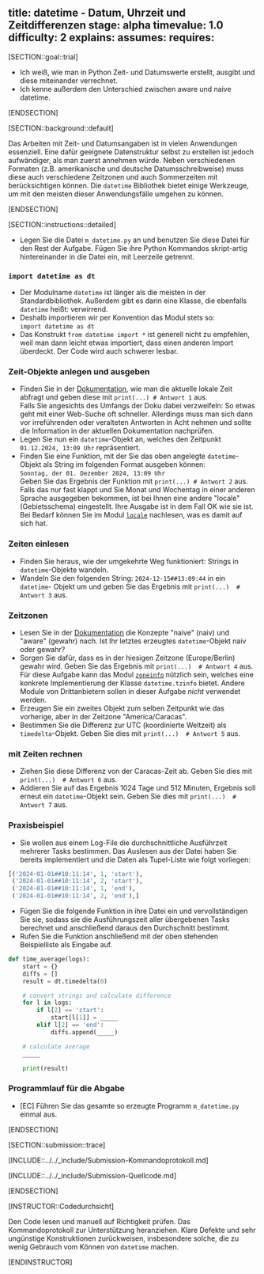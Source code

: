 title: datetime - Datum, Uhrzeit und Zeitdifferenzen
stage: alpha
timevalue: 1.0
difficulty: 2
explains:
assumes:
requires:
---
[SECTION::goal::trial]

- Ich weiß, wie man in Python Zeit- und Datumswerte erstellt, ausgibt und diese miteinander verrechnet.
- Ich kenne außerdem den Unterschied zwischen aware und naive datetime.

[ENDSECTION]

[SECTION::background::default]

Das Arbeiten mit Zeit- und Datumsangaben ist in vielen Anwendungen essenziell. Eine dafür geeignete Datenstruktur
selbst zu erstellen ist jedoch aufwändiger, als man zuerst annehmen würde. Neben verschiedenen Formaten (z.B.
amerikanische und deutsche Datumsschreibweise) muss diese auch verschiedene Zeitzonen und auch Sommerzeiten mit 
berücksichtigen können. Die `datetime` Bibliothek bietet einige Werkzeuge, um mit den meisten dieser Anwendungsfälle
umgehen zu können. 

[ENDSECTION]

[SECTION::instructions::detailed]

- Legen Sie die Datei `m_datetime.py` an und benutzen Sie diese Datei für den Rest der Aufgabe. Fügen Sie ihre Python
  Kommandos skript-artig hintereinander in die Datei ein, mit Leerzeile getrennt.

### `import datetime as dt`

- Der Modulname `datetime` ist länger als die meisten in der Standardbibliothek.
  Außerdem gibt es darin eine Klasse, die ebenfalls `datetime` heißt: verwirrend.
- Deshalb importieren wir per Konvention das Modul stets so:  
  `import datetime as dt`
- Das Konstrukt `from datetime import *` ist generell nicht zu empfehlen,
  weil man dann leicht etwas importiert, dass einen anderen Import überdeckt.
  Der Code wird auch schwerer lesbar.

### Zeit-Objekte anlegen und ausgeben

- Finden Sie in der [Dokumentation](https://docs.python.org/3/library/datetime.html), wie man die aktuelle lokale Zeit
  abfragt und geben diese mit `print(...) # Antwort 1` aus.  
  Falls Sie angesichts des Umfangs der Doku dabei verzweifeln:
  So etwas geht mit einer Web-Suche oft schneller. Allerdings muss man sich dann vor irreführenden oder veralteten
  Antworten in Acht nehmen und sollte die Information in der aktuellen Dokumentation nachprüfen.
- Legen Sie nun ein `datetime`-Objekt an, welches den Zeitpunkt `01.12.2024, 13:09 Uhr` repräsentiert.
- Finden Sie eine Funktion, mit der Sie das oben angelegte `datetime`-Objekt als String im folgenden Format ausgeben
  können:  
  `Sonntag, der 01. Dezember 2024, 13:09 Uhr`  
  Geben Sie das Ergebnis der Funktion mit `print(...) # Antwort 2` aus.  
  Falls das nur fast klappt und Sie Monat und Wochentag in einer anderen Sprache ausgegeben bekommen, ist bei Ihnen eine
  andere "locale" (Gebietsschema) eingestellt. Ihre Ausgabe ist in dem Fall OK wie sie ist. Bei Bedarf können Sie im
  Modul [`locale`](https://docs.python.org/3/library/locale.html) nachlesen, was es damit auf sich hat.

### Zeiten einlesen

- Finden Sie heraus, wie der umgekehrte Weg funktioniert: Strings in `datetime`-Objekte wandeln.
- Wandeln Sie den folgenden String: `2024-12-15##13:09:44` in ein `datetime`- Objekt um und geben Sie das Ergebnis mit
  `print(...)  # Antwort 3` aus.

### Zeitzonen

- Lesen Sie in der [Dokumentation](https://docs.python.org/3/library/datetime.html) die Konzepte "naive" (naiv) und
  "aware" (gewahr) nach. Ist Ihr letztes erzeugtes `datetime`-Objekt naiv oder gewahr?
- Sorgen Sie dafür, dass es in der hiesigen Zeitzone (Europe/Berlin) gewahr wird. Geben Sie das Ergebnis mit
  `print(...)  # Antwort 4` aus.  
  Für diese Aufgabe kann das Modul [`zoneinfo`](https://docs.python.org/3/library/zoneinfo.html#module-zoneinfo)
  nützlich sein, welches eine konkrete Implementierung der Klasse `datetime.tzinfo` bietet. Andere Module von
  Drittanbietern sollen in dieser Aufgabe *nicht* verwendet werden.
- Erzeugen Sie ein zweites Objekt zum selben Zeitpunkt wie das vorherige, aber in der Zeitzone
  "America/Caracas".
- Bestimmen Sie die Differenz zur UTC (koordinierte Weltzeit) als `timedelta`-Objekt. Geben Sie dies mit
  `print(...)  # Antwort 5` aus.

### mit Zeiten rechnen

- Ziehen Sie diese Differenz von der Caracas-Zeit ab. Geben Sie dies mit `print(...)  # Antwort 6` aus.
- Addieren Sie auf das Ergebnis 1024 Tage und 512 Minuten, Ergebnis soll erneut ein `datetime`-Objekt sein. Geben Sie
  dies mit `print(...)  # Antwort 7` aus.

### Praxisbeispiel

- Sie wollen aus einem Log-File die durchschnittliche Ausführzeit mehrerer Tasks bestimmen. Das Auslesen aus der Datei
  haben Sie bereits implementiert und die Daten als Tupel-Liste wie folgt vorliegen:

```python
[('2024-01-01##10:11:14', 1, 'start'),
 ('2024-01-01##10:11:14', 2, 'start'),
 ('2024-01-01##10:11:14', 1, 'end'),
 ('2024-01-01##10:11:14', 2, 'end'),]
```

- Fügen Sie die folgende Funktion in ihre Datei ein und vervollständigen Sie sie, sodass sie die Ausführungszeit aller
  übergebenen Tasks berechnet und anschließend daraus den Durchschnitt bestimmt.
- Rufen Sie die Funktion anschließend mit der oben stehenden Beispielliste als Eingabe auf.

```python
def time_average(logs):
    start = {}
    diffs = []
    result = dt.timedelta(0)

    # convert strings and calculate difference
    for l in logs:
        if l[2] == 'start':
            start[l[1]] = _____
        elif l[2] == 'end':
            diffs.append(_____)

    # calculate average
    _____

    print(result)
```

### Programmlauf für die Abgabe

- [EC] Führen Sie das gesamte so erzeugte Programm `m_datetime.py` einmal aus.

[ENDSECTION]

[SECTION::submission::trace]

[INCLUDE::../../_include/Submission-Kommandoprotokoll.md]

[INCLUDE::../../_include/Submission-Quellcode.md]

[ENDSECTION]

[INSTRUCTOR::Codedurchsicht]

Den Code lesen und manuell auf Richtigkeit prüfen.
Das Kommandoprotokoll zur Unterstützung heranziehen.
Klare Defekte und sehr ungünstige Konstruktionen zurückweisen,
insbesondere solche, die zu wenig Gebrauch vom Können von `datetime` machen.

[ENDINSTRUCTOR]

